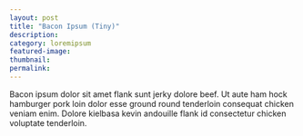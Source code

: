 ```yaml
---
layout: post
title: "Bacon Ipsum (Tiny)"
description:
category: loremipsum
featured-image:
thumbnail:
permalink:
---
```


Bacon ipsum dolor sit amet flank sunt jerky dolore beef. Ut aute ham hock hamburger pork loin dolor esse ground round tenderloin consequat chicken veniam enim. Dolore kielbasa kevin andouille flank id consectetur chicken voluptate tenderloin.
